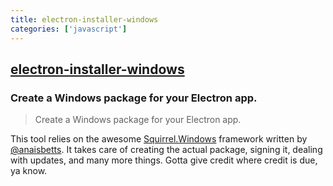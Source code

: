 ```yaml
---
title: electron-installer-windows
categories: ['javascript']
---
```

## [electron-installer-windows](https://github.com/electron-userland/electron-installer-windows)

### Create a Windows package for your Electron app.


> Create a Windows package for your Electron app.

This tool relies on the awesome [Squirrel.Windows](https://github.com/Squirrel/Squirrel.Windows) framework written by [@anaisbetts](https://github.com/anaisbetts). It takes care of creating the actual package, signing it, dealing with updates, and many more things. Gotta give credit where credit is due, ya know.

